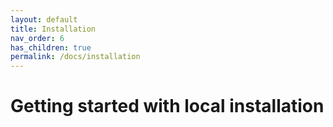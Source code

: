 ```yaml
---
layout: default
title: Installation
nav_order: 6
has_children: true
permalink: /docs/installation
---
```


# Getting started with  local installation

